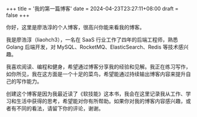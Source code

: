 +++
title = '我的第一篇博客'
date = 2024-04-23T23:27:11+08:00
draft = false
+++


你好，这里是廖浩淳的个人博客，很高兴你能来看我的博客。

我是廖浩淳（liaohch3），一名在 SaaS 行业工作了四年的后端工程师，熟悉 Golang 后端开发，对 MySQL、RocketMQ、ElasticSearch、Redis 等技术感兴趣。

我喜欢阅读、编程和健身，希望通过博客分享我的经验和见解。我正在练习写作，如你所见，我在这方面是一个十足的菜鸟，希望能通过持续输出博客内容来提升自己的写作能力。

创建这个博客是因为我最近读了《软技能》这本书，我会在这里记录我从工作、学习和生活中获得的思考，希望能对你有所帮助。如果你对我的博客内容感兴趣，或者有不同的看法，请留下你的评论，谢谢。